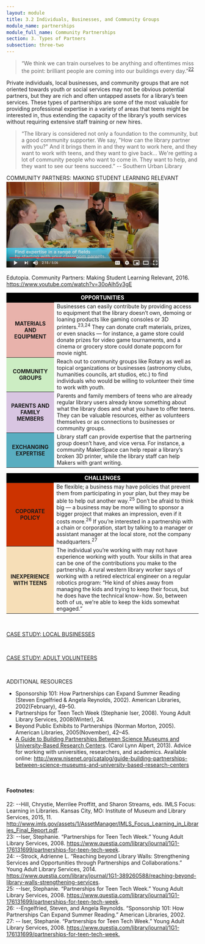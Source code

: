 ```yaml
---
layout: module
title: 3.2 Individuals, Businesses, and Community Groups
module_name: partnerships
module_full_name: Community Partnerships
section: 3. Types of Partners
subsection: three-two
---
```


>“We think we can train ourselves to be anything and oftentimes miss the point: brilliant people are coming into our buildings every day.”<sup>[22](#fn22)</sup>

Private individuals, local businesses, and community groups that are not oriented towards youth or social services may not be obvious potential partners, but they are rich and often untapped assets for a library’s teen services. These types of partnerships are some of the most valuable for providing professional expertise in a variety of areas that teens might be interested in, thus extending the capacity of the library’s youth services without requiring extensive staff training or new hires. 

>“The library is considered not only a foundation to the community, but a good community supporter. We say, "How can the library partner with you?" And it brings them in and they want to work here, and they want to work with teens, and they want to give back... We're getting a lot of community people who want to come in. They want to help, and they want to see our teens succeed.” -- Southern Urban Library

<div class="resources"> 

<span class="box-title">COMMUNITY PARTNERS: MAKING STUDENT LEARNING RELEVANT</span> 
<img src="https://github.com/ConnectedLib/Connected-Learning-Modules/blob/master/images/community_partners_video_section3-2.JPG"><br>
<p>Edutopia. Community Partners: Making Student Learning Relevant, 2016. <a href="https://www.youtube.com/watch?v=30oAIh5y3gE">https://www.youtube.com/watch?v=30oAIh5y3gE</a></p> 
</div>

<table> 
<tr style="background-color:#000000"><th style="color: white;" colspan = "2">OPPORTUNITIES</th></tr> 
<tr><th style="background-color:#E8B2AB">MATERIALS AND EQUIPMENT</th><td>Businesses can easily contribute by providing access to equipment that the library doesn’t own, demoing or loaning products like gaming consoles or 3D printers.<sup>23,24</sup> They can donate craft materials, prizes, or even snacks — for instance, a game store could donate prizes for video game tournaments, and a cinema or grocery store could donate popcorn for movie night.</td></tr> 
<tr><th style="background-color:#CCEDC3">COMMUNITY GROUPS</th><td>Reach out to community groups like Rotary as well as topical organizations or businesses (astronomy clubs, humanities councils, art studios, etc.) to find individuals who would be willing to volunteer their time to work with youth.</td></tr>
<tr><th style="background-color:#D8C5E1">PARENTS AND FAMILY MEMBERS</th><td>Parents and family members of teens who are already regular library users already know something about what the library does and what you have to offer teens. They can be valuable resources, either as volunteers themselves or as connections to businesses or community groups.</td></tr>
<tr><th style="background-color:#59adc0">EXCHANGING EXPERTISE</th><td>Library staff can provide expertise that the partnering group doesn’t have, and vice versa. For instance, a community MakerSpace can help repair a library’s broken 3D printer, while the library staff can help Makers with grant writing.</td></tr>
</table>


<table> 
<tr style="background-color:#000000"><th style="color: white;" colspan = "2">CHALLENGES</th></tr> 
<tr><th bgcolor="#cc3300">COPORATE POLICY</th><td>Be flexible; a business may have policies that prevent them from participating in your plan, but they may be able to help out another way.<sup>25</sup> Don’t be afraid to think big — a business may be more willing to sponsor a bigger project that makes an impression, even if it costs more.<sup>26</sup> If you’re interested in a partnership with a chain or corporation, start by talking to a manager or assistant manager at the local store, not the company headquarters.<sup>27</sup></td></tr> 
<tr><th style="background-color:#F6DEB7">INEXPERIENCE WITH TEENS</th><td>The individual you’re working with may not have experience working with youth. Your skills in that area can be one of the contributions you make to the partnership. A rural western library worker says of working with a retired electrical engineer on a regular robotics program: “He kind of shies away from managing the kids and trying to keep their focus, but he does have the technical know-how. So, between both of us, we're able to keep the kids somewhat engaged.”</td></tr>
</table>
<br>

<div class="case_study_box"> 
 <p><a href="" class="external">CASE STUDY: LOCAL BUSINESSES</a></p> 
</div>
<br>
<div class="case_study_box"> 
 <p><a href="" class="external">CASE STUDY: ADULT VOLUNTEERS</a></p> 
</div>
<br>

<div class="resources"> 

<span class="box-title">ADDITIONAL RESOURCES</span> 
<ul>
  <li>Sponsorship 101: How Partnerships can Expand Summer Reading (Steven Engelfried & Angela Reynolds, 2002). American Libraries, 2002(February), 49–50.</li>

  <li>Partnerships for Teen Tech Week (Stephanie Iser, 2008). Young Adult Library Services, 2008(Winter), 24.</li>

  <li>Beyond Public Exhibits to Partnerships (Norman Morton, 2005). American Libraries, 2005(November), 42–45.</li>

  <li><a href="http://www.nisenet.org/catalog/guide-building-partnerships-between-science-museums-and-university-based-research-centers">A Guide to Building Partnerships Between Science Museums and University-Based Research Centers</a>. (Carol Lynn Alpert, 2013). Advice for working with universities, researchers, and academics. Available online: <a href="http://www.nisenet.org/catalog/guide-building-partnerships-between-science-museums-and-university-based-research-centers">http://www.nisenet.org/catalog/guide-building-partnerships-between-science-museums-and-university-based-research-centers</a></li>
</ul>
</div>
<br>

#### Footnotes:

<a name="fn22">22</a>:  --Hill, Chrystie, Merrilee Proffitt, and Sharon Streams, eds. IMLS Focus: Learning in Libraries. Kansas City, MO: Institute of Museum and Library Services, 2015, 11. <http://www.imls.gov/assets/1/AssetManager/IMLS_Focus_Learning_in_Libraries_Final_Report.pdf>.
<br>
<a name="fn23">23</a>:  --Iser, Stephanie. “Partnerships for Teen Tech Week.” Young Adult Library Services, 2008. <https://www.questia.com/library/journal/1G1-176131699/partnerships-for-teen-tech-week>.
<br>
<a name="fn24">24</a>:  --Strock, Adrienne L. “Reaching beyond Library Walls: Strengthening Services and Opportunities through Partnerships and Collaborations.” Young Adult Library Services, 2014. <https://www.questia.com/library/journal/1G1-389260588/reaching-beyond-library-walls-strengthening-services>.
<br>
<a name="fn25">25</a>:  --Iser, Stephanie. “Partnerships for Teen Tech Week.” Young Adult Library Services, 2008. <https://www.questia.com/library/journal/1G1-176131699/partnerships-for-teen-tech-week>.
<br>
<a name="fn26">26</a>:  --Engelfried, Steven, and Angela Reynolds. “Sponsorship 101: How Partnerships Can Expand Summer Reading.” American Libraries, 2002.
<br>
<a name="fn27">27</a>:  -- Iser, Stephanie. “Partnerships for Teen Tech Week.” Young Adult Library Services, 2008. <https://www.questia.com/library/journal/1G1-176131699/partnerships-for-teen-tech-week.>
